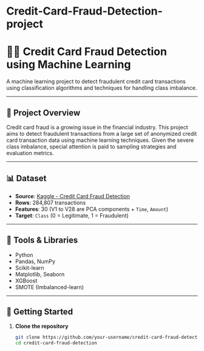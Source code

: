# Credit-Card-Fraud-Detection-project
# 🕵️‍♂️ Credit Card Fraud Detection using Machine Learning

A machine learning project to detect fraudulent credit card transactions using classification algorithms and techniques for handling class imbalance.

---

## 📌 Project Overview

Credit card fraud is a growing issue in the financial industry. This project aims to detect fraudulent transactions from a large set of anonymized credit card transaction data using machine learning techniques. Given the severe class imbalance, special attention is paid to sampling strategies and evaluation metrics.

---

## 📊 Dataset

- **Source**: [Kaggle - Credit Card Fraud Detection](https://www.kaggle.com/datasets/mlg-ulb/creditcardfraud)
- **Rows**: 284,807 transactions
- **Features**: 30 (V1 to V28 are PCA components + `Time`, `Amount`)
- **Target**: `Class` (0 = Legitimate, 1 = Fraudulent)

---

## 🧰 Tools & Libraries

- Python
- Pandas, NumPy
- Scikit-learn
- Matplotlib, Seaborn
- XGBoost
- SMOTE (Imbalanced-learn)

---

## 🚀 Getting Started

1. **Clone the repository**
   ```bash
   git clone https://github.com/your-username/credit-card-fraud-detection.git
   cd credit-card-fraud-detection
